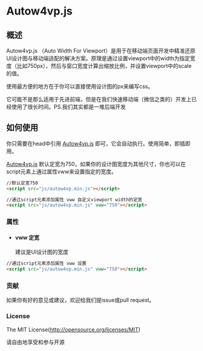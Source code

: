 # Autow4vp.js

## 概述

Autow4vp.js （Auto Width For Viewport）是用于在移动端页面开发中精准还原UI设计图与移动端适配的解决方案。原理是通过设置viewport中的width为指定宽度（比如750px），然后与窗口宽度计算出缩放比例，并设置viewport中的scale的值。

使用最方便的地方在于你可以直接使用设计图的px来编写css。

它可能不是那么适用于先进前端，但是在我们快速移动端（微信之类的）开发上已经使用了很长时间。PS.我们其实都是一堆后端开发

## 如何使用

你只需要在head中引用 [Autow4vp.js](https://github.com/yiwanlee/autow4vp.git) 即可，它会自动执行。使用简单，即插即用。

[Autow4vp.js](https://github.com/yiwanlee/autow4vp.git) 默认定宽为750，如果你的设计图宽度为其他尺寸，你也可以在script元素上通过属性vww来设置指定的宽度。

```html
//默认定宽750
<script src="js/autow4vp.min.js"></script>

//通过script元素添加属性 vww 自定义viewport width的定宽
<script src="js/autow4vp.min.js" vww="750"></script>
```

### 属性

* #### vww 定宽

	建议是UI设计图的宽度

```html
//通过script元素添加属性 vww 设置
<script src="js/autow4vp.min.js" vww="750"></script>
```

### 贡献

如果你有好的意见或建议，欢迎给我们提issue或pull request。

### License
The MIT License(http://opensource.org/licenses/MIT)

请自由地享受和参与开源
